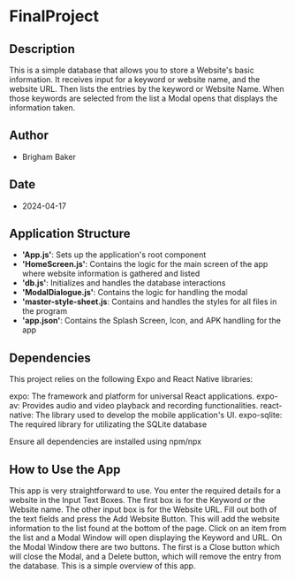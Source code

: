 # FinalProject

## Description
This is a simple database that allows you to store a Website's basic information. It receives input for a keyword or website name,
and the website URL. Then lists the entries by the keyword or Website Name. When those keywords are selected from the list
a Modal opens that displays the information taken.

## Author
- Brigham Baker

## Date
- 2024-04-17

## Application Structure
- **'App.js'**: Sets up the application's root component
- **'HomeScreen.js'**: Contains the logic for the main screen of the app where website information is gathered and listed
- **'db.js'**: Initializes and handles the database interactions
- **'ModalDialogue.js'**: Contains the logic for handling the modal
- **'master-style-sheet.js**: Contains and handles the styles for all files in the program
- **'app.json'**: Contains the Splash Screen, Icon, and APK handling for the app

## Dependencies
This project relies on the following Expo and React Native libraries:

expo: The framework and platform for universal React applications.
expo-av: Provides audio and video playback and recording functionalities.
react-native: The library used to develop the mobile application's UI.
expo-sqlite: The required library for utilizating the SQLite database

Ensure all dependencies are installed using npm/npx

## How to Use the App
This app is very straightforward to use. You enter the required details for a website in the Input Text Boxes.
The first box is for the Keyword or the Website name. The other input box is for the Website URL.
Fill out both of the text fields and press the Add Website Button. This will add the website information to the list found
at the bottom of the page. Click on an item from the list and a Modal Window will open displaying the Keyword and URL.
On the Modal Window there are two buttons. The first is a Close button which will close the Modal, and a Delete button, which 
will remove the entry from the database. This is a simple overview of this app.
